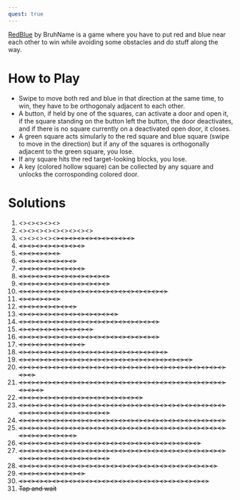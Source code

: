 ```yaml
---
quest: true
---
```


[RedBlue](https://play.fancade.com/5F3C0CAC65CE511F) by BruhName is a game where you have to put red and blue near each other to win while avoiding some obstacles and do stuff along the way.

# How to Play

* Swipe to move both red and blue in that direction at the same time, to win, they have to be orthogonaly adjacent to each other.
* A button, if held by one of the squares, can activate a door and open it, if the square standing on the button left the button, the door deactivates, and if there is no square currently on a deactivated open door, it closes.
* A green square acts simularly to the red square and blue square (swipe to move in the direction) but if any of the squares is orthogonally adjacent to the green square, you lose.
* If any square hits the red target-looking blocks, you lose.
* A key (colored hollow square) can be collected by any square and unlocks the corrosponding colored door.

# Solutions
1. <<W>><<W>><<W>><<N>><<N>>
2. <<E>><<E>><<E>><<N>><<N>><<W>><<W>><<W>><<N>>
3. <<W>><<W>><<W>><<W>><<S>><<S>><<E>><<E>><<E>><<E>><<E>><<E>><<E>><<S>>
4. <<E>><<E>><<E>><<W>><<W>><<W>><<S>><<S>>
5. <<S>><<E>><<N>><<E>><<E>>
6. <<S>><<S>><<W>><<W>><<N>><<N>><<W>>
7. <<S>><<S>><<W>><<W>><<N>><<N>><<W>><<W>>
8. <<S>><<S>><<S>><<S>><<W>><<W>><<N>><<N>><<N>><<N>><<W>>
9. <<S>><<S>><<S>><<S>><<W>><<W>><<N>><<N>><<N>><<N>><<W>>
10. <<S>><<S>><<S>><<S>><<S>><<E>><<E>><<N>><<N>><<W>><<W>><<W>><<W>><<W>><<N>><<N>><<N>><<N>>
11. <<E>><<E>><<N>><<N>><<E>>
12. <<E>><<E>><<N>><<N>><<E>><<N>><<E>>
13. <<S>><<S>><<N>><<E>><<E>><<E>><<E>><<E>><<W>><<S>><<S>><<S>>
14. <<N>><<N>><<N>><<E>><<N>><<N>><<W>><<S>><<S>><<S>><<E>><<E>><<E>><<E>><<N>><<E>><<N>>
15. <<S>><<E>><<E>><<N>><<E>><<E>><<E>><<E>><<E>>
16. <<S>><<W>><<W>><<E>><<N>><<N>><<N>><<E>><<E>><<N>><<N>><<E>><<E>><<S>><<E>><<S>><<E>>
17. <<E>><<E>><<W>><<W>><<W>><<W>><<W>><<W>>
18. <<E>><<E>><<N>><<N>><<N>><<W>><<N>><<N>><<N>><<W>><<N>><<N>><<N>><<N>><<N>><<S>><<W>><<W>>
19. <<S>><<S>><<E>><<S>><<S>><<W>><<E>><<N>><<N>><<N>><<W>><<W>><<N>><<W>><<W>><<S>><<W>><<S>><<W>><<W>><<W>>
20. <<S>><<W>><<W>><<S>><<S>><<S>><<E>><<E>><<N>><<N>><<E>><<E>><<N>><<N>><<N>><<N>><<W>><<W>><<N>><<N>><<N>><<N>><<W>><<W>><<W>><<W>><<W>>
21. <<E>><<S>><<S>><<S>><<S>><<W>><<W>><<E>><<N>><<N>><<W>><<N>><<N>><<E>><<N>><<E>><<N>><<N>><<W>><<N>><<E>><<E>><<S>><<E>><<W>><<W>><<W>><<N>>
22. <<N>><<N>><<W>><<W>><<W>><<E>><<N>><<N>><<N>><<N>><<W>><<W>><<W>><<W>><<W>>
23. <<S>><<S>><<E>><<N>><<N>><<W>><<W>><<W>><<W>><<S>><<W>><<W>><<W>><<W>><<W>><<W>><<N>><<W>><<W>><<E>><<N>><<S>><<E>><<S>><<E>><<E>><<N>><<E>><<E>><<E>><<S>><<E>><<S>><<S>><<S>><<S>>
24. <<S>><<S>><<E>><<E>><<N>><<N>><<N>><<W>><<W>><<W>><<S>><<S>><<W>><<S>><<W>><<W>><<N>><<W>><<W>><<N>><<N>><<N>><<N>><<N>><<N>>
25. <<S>><<S>><<E>><<S>><<S>><<W>><<S>><<S>><<W>><<N>><<W>><<E>><<S>><<E>><<E>><<N>><<E>><<N>><<N>><<N>><<E>><<E>><<S>><<S>><<S>><<S>><<S>><<E>><<E>><<N>><<E>><<E>>
26. <<W>><<N>><<N>><<E>><<E>><<E>><<N>><<N>><<N>><<W>><<N>><<N>><<W>><<W>><<S>><<S>><<W>><<W>><<N>><<N>><<W>><<W>>
27. <<N>><<N>><<E>><<N>><<N>><<E>><<E>><<N>><<E>><<S>><<S>><<S>><<W>><<S>><<W>><<S>><<S>><<E>><<E>><<E>><<E>><<W>><<N>><<N>><<N>><<W>><<N>><<E>><<N>><<E>><<N>><<W>><<S>><<W>><<N>><<N>>
28. <<W>><<S>><<S>><<E>><<S>><<S>><<S>><<S>><<W>><<E>><<N>><<N>><<E>><<E>><<E>><<N>><<N>><<N>><<S>><<S>><<S>><<E>><<E>><<E>>
29. <<E>><<N>><<E>><<E>><<W>><<S>><<W>><<W>>
30. <<W>><<W>><<W>><<S>><<S>><<W>><<S>><<S>><<S>><<N>><<E>><<E>><<N>><<W>><<W>><<W>><<N>><<N>><<N>><<N>><<W>><<N>><<N>>
31. Tap and wait